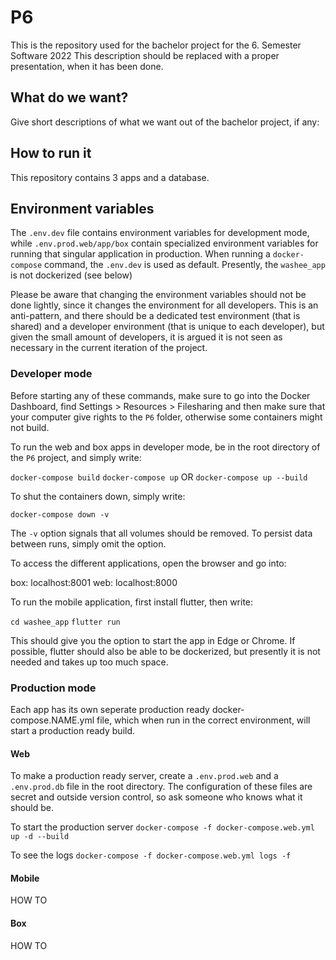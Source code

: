 # P6

This is the repository used for the bachelor project for the 6. Semester Software 2022
This description should be replaced with a proper presentation, when it has been done.

## What do we want?
Give short descriptions of what we want out of the bachelor project, if any:

## How to run it
This repository contains 3 apps and a database.

## Environment variables
The `.env.dev` file contains environment variables for development mode, while `.env.prod.web/app/box` contain specialized environment variables for running that singular application in production. When running a `docker-compose` command, the `.env.dev` is used as default. Presently, the `washee_app` is not dockerized (see below)

Please be aware that changing the environment variables should not be done lightly, since it changes the environment for all developers. This is an anti-pattern, and there should be a dedicated test environment (that is shared) and a developer environment (that is unique to each developer), but given the small amount of developers, it is argued it is not seen as necessary in the current iteration of the project.

### Developer mode
Before starting any of these commands, make sure to go into the Docker Dashboard, find Settings > Resources > Filesharing and then make sure that your computer give rights to the `P6` folder, otherwise some containers might not build.

To run the web and box apps in developer mode, be in the root directory of the `P6` project, and simply write:

`docker-compose build`
`docker-compose up`
OR
`docker-compose up --build`

To shut the containers down, simply write:

`docker-compose down -v`

The `-v` option signals that all volumes should be removed. To persist data between runs, simply omit the option.

To access the different applications, open the browser and go into:

box: localhost:8001
web: localhost:8000

To run the mobile application, first install flutter, then write:

`cd washee_app`
`flutter run`

This should give you the option to start the app in Edge or Chrome.
If possible, flutter should also be able to be dockerized, but presently it is not needed and takes up too much space.

### Production mode
Each app has its own seperate production ready docker-compose.NAME.yml file, which when run in the correct environment, will start a production ready build.

#### Web
To make a production ready server, create a `.env.prod.web` and a `.env.prod.db` file in the root directory.
The configuration of these files are secret and outside version control, so ask someone who knows what it should be.

To start the production server
`docker-compose -f docker-compose.web.yml up -d --build`

To see the logs
`docker-compose -f docker-compose.web.yml logs -f`

#### Mobile
HOW TO

#### Box
HOW TO